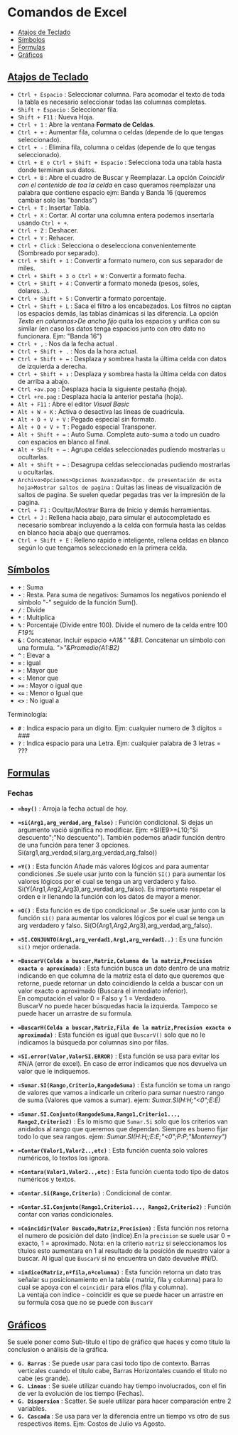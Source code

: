 # Comandos de Excel

 * [Atajos de Teclado](#atajos-de-teclado)
 * [Símbolos](#símbolos)
 * [Formulas](#formulas)
 * [Gráficos](#gráficos)

## [Atajos de Teclado](#comandos-de-excel)

 * ``Ctrl + Espacio`` : Seleccionar columna. Para acomodar el texto de toda la tabla es necesario seleccionar todas las columnas completas.
 * ``Shift + Espacio`` : Seleccionar fila.
 * ``Shift + F11`` : Nueva Hoja.
 * ``Ctrl + 1`` : Abre la ventana **Formato de Celdas**.
 * ``Ctrl + +`` : Aumentar fila, columna o celdas  (depende de lo que tengas seleccionado).
 * ``Ctrl + -`` : Elimina fila, columna o celdas  (depende de lo que tengas seleccionado).
 * ``Ctrl + E o Ctrl + Shift + Espacio`` : Selecciona toda una tabla hasta donde terminan sus datos.
 * ``Ctrl + B`` : Abre el cuadro de Buscar y Reemplazar. La opción *Coincidir con el contenido de toa la celda* en caso queramos reemplazar una palabra que contiene espacio ejm: Banda y Banda 16 (queremos cambiar solo las "bandas")
 * ``Ctrl + T`` : Insertar Tabla.
 * ``Ctrl + X`` : Cortar. Al cortar una columna entera podemos insertarla usando `Ctrl + +`.
 * ``Ctrl + Z`` : Deshacer.
 * ``Ctrl + Y`` : Rehacer.
 * ``Ctrl + Click`` : Selecciona o deselecciona convenientemente (Sombreado por separado).
 * ``Ctrl + Shift + 1`` : Convertir a formato numero, con sus separador de miles.
 * ``Ctrl + Shift + 3 o Ctrl + W`` : Convertir a formato fecha.
 * ``Ctrl + Shift + 4`` : Convertir a formato moneda (pesos, soles, dolares...).
 * ``Ctrl + Shift + 5`` : Convertir a formato porcentaje.
 * ``Ctrl + Shift + L`` : Saca el filtro a los encabezados. Los filtros no captan los espacios demás, las tablas dinámicas si las diferencia. La opción *Texto en columnas>De ancho fijo* quita los espacios y unifica con su similar (en caso los datos tenga espacios junto con otro dato no funcionara. Ejm: "Banda 16")
 * ``Ctrl + ,`` : Nos da la fecha actual .
 * ``Ctrl + Shift + .`` : Nos da la hora actual.
 * ``Ctrl + Shift + ↔`` : Desplaza y sombrea hasta la última celda con datos de izquierda a derecha.
 * ``Ctrl + Shift + ↨`` : Desplaza y sombrea hasta la última celda con datos de arriba a abajo.
 * ``Ctrl +av.pag`` : Desplaza hacia la siguiente pestaña (hoja).
 * ``Ctrl +re.pag`` : Desplaza hacia la anterior pestaña (hoja).
 * ``Alt + F11`` : Abre el editor *Visual Basic*
 * ``Alt + W + K`` : Activa o desactiva las líneas de cuadricula.
 * ``Alt + O + V + V`` : Pegado especial sin formato.
 * ``Alt + O + V + T`` : Pegado especial Transponer.
 * ``Alt + Shift + =`` : Auto Suma. Completa auto-suma a todo un cuadro con espacios en blanco al final.
 * ``Alt + Shift + →`` : Agrupa celdas seleccionadas pudiendo mostrarlas u ocultarlas.
 * ``Alt + Shift + ←`` : Desagrupa celdas seleccionadas pudiendo mostrarlas u ocultarlas.
 * ``Archivo>Opciones>Opciones Avanzadas>Opc. de presentación de esta hoja>Mostrar saltos de pagina`` : Quitas las lineas de visualización de saltos de pagina. Se suelen quedar pegadas tras ver la impresión de la pagina.
 * ``Ctrl + F1`` : Ocultar/Mostrar Barra de Inicio y demás herramientas.
 * ``Ctrl + J`` : Rellena hacia abajo, para simular el autocompletado es necesario sombrear incluyendo a la celda con formula hasta las celdas en blanco hacia abajo que querramos.
 * ``Ctrl + Shift + E`` : Relleno rápido e inteligente, rellena celdas en blanco según lo que tengamos seleccionado en la primera celda.

## [Símbolos](#comandos-de-excel)

 * **``+``** :	Suma
 * **``-``** :	Resta. Para suma de negativos: Sumamos los negativos poniendo el símbolo "-" seguido de la función Sum().
 * **``/``** :	Divide
 * **``*``** :	Multiplica
 * **``%``** :	Porcentaje (Divide entre 100). Divide el numero de la celda entre 100 *F19%*
 * **``&``** :	Concatenar. Incluir espacio *+A1&" "&B1*. Concatenar un símbolo con una formula. *">"&Promedio(A1:B2)*
 * **``^``** :	Elevar a
 * **``=``** :	Igual
 * **``>``** :	Mayor que
 * **``<``** :	Menor que
 * **``>=``** :	Mayor o igual que
 * **``<=``** :	Menor o Igual que
 * **``<>``** :	No igual a

Terminología:

 * **``#``** :	Indica espacio para un dígito. Ejm: cualquier numero de 3 dígitos = ###
 * **``?``** :	Indica espacio para una Letra. Ejm: cualquier palabra de 3 letras = ???


## [Formulas](#comandos-de-excel)

### Fechas

 * **``=hoy()``** :	Arroja la fecha actual de hoy.
  
 * **``=si(Arg1,arg_verdad,arg_falso)``** :	Función condicional. Si dejas un argumento vació significa no modificar. Ejm: =SI(E9>=$L$10;"Si descuento";"No descuento"). También podemos añadir función dentro de una función para tener 3 opciones. Si(arg1,arg_verdad,si(arg,arg_verdad,arg_falso))
  
 * **``=Y()``** : Esta función Añade más valores lógicos `and` para aumentar condiciones .Se suele usar junto con la función ``SI()`` para aumentar los valores lógicos por el cual se tenga un arg verdadero y falso. Si(Y(Arg1,Arg2,Arg3),arg_verdad,arg_falso). Es importante respetar el orden e ir llenando la función con los datos de mayor a menor.

 * **``=O()``** : Esta función es de tipo condicional `or` .Se suele usar junto con la función ``si()`` para aumentar los valores lógicos por el cual se tenga un arg verdadero y falso. Si(O(Arg1,Arg2,Arg3),arg_verdad,arg_falso).

 * **``=SI.CONJUNTO(Arg1,arg_verdad1,Arg1,arg_verdad1..)``** :	Es una función ``si()`` mejor ordenada.

 * **``=BuscarV(Celda a buscar,Matriz,Columna de la matriz,Precision exacta o aproximada)``** :	Esta función busca un dato dentro de una matriz indicando en que columna de la matriz esta el dato que queremos que retorne, puede retornar un dato coincidiendo la celda a buscar con un valor exacto o aproximado (Buscara el inmediato inferior).<br>
 En computación el valor 0 = Falso y 1 = Verdadero.<br>
 BuscarV no puede hacer búsquedas hacia la izquierda. Tampoco se puede hacer un arrastre de su formula.
 

 * **``=BuscarH(Celda a buscar,Matriz,Fila de la matriz,Precision exacta o aproximada)``** :	Esta función es igual que `BuscarV()` solo que no le indicamos la búsqueda por columnas sino por filas.

 * **``=SI.error(Valor,ValorSI.ERROR)``** : Esta función se usa para evitar los #N/A (error de excel). En caso de error indicamos que nos devuelva un valor que le indiquemos.
  
 * **``=Sumar.SI(Rango,Criterio,RangodeSuma)``** : Esta función se toma un rango de valores que vamos a indicarle un criterio para sumar nuestro rango de suma (Valores que vamos a sumar). ejem: *Sumar.SI(H:H;"<0";E:E)*

 * **``=Sumar.SI.Conjunto(RangodeSuma,Rango1,Criterio1..., Rango2,Criterio2)``** : Es lo mismo que `Sumar.Si` solo que los criterios van anidados al rango que queremos que dependan. Siempre es bueno fijar todo lo que sea rangos. ejem: *Sumar.SI(H:H;;E:E;"<0";P:P;"Monterrey")*

 * **``=Contar(Valor1,Valor2..,etc)``** : Esta función cuenta solo valores numéricos, lo textos los ignora.

 * **``=Contara(Valor1,Valor2..,etc)``** : Esta función cuenta todo tipo de datos numéricos y textos.

 * **``=Contar.Si(Rango,Criterio)``** : Condicional de contar.

 * **``=Contar.SI.Conjunto(Rango1,Criterio1..., Rango2,Criterio2)``** : Función contar con varias condicionales.

 * **``=Coincidir(Valor Buscado,Matriz,Precision)``** : Esta función nos retorna el numero de posición del dato (indice).En la ``precision`` se suele usar 0 = exacto, 1 = aproximado. Nota: en la criterio ``matriz`` si seleccionamos los títulos esto aumentara en 1 al resultado de la posición de nuestro valor a buscar. Al igual que `BuscarV` si no encuentra un dato devuelve #N/D.

 * **``=indice(Matriz,nºfila,nºcolumna)``** : Esta función retorna un dato tras señalar su posicionamiento en la tabla ( matriz, fila y columna) para lo cual se apoya con el `coincidir` para ellos (fila y columna).<br>
 La ventaja con indice - coincidir es que se puede hacer un arrastre en su formula cosa que no se puede con `BuscarV`

## [Gráficos](#comandos-de-excel)

Se suele poner como Sub-titulo el tipo de gráfico que haces y como titulo la conclusion o análisis de la gráfica.

 * **``G. Barras``** :	Se puede usar para casi todo tipo de contexto. Barras verticales cuando el titulo cabe, Barras Horizontales cuando el titulo no cabe (es grande).
 * **``G. Lineas``** :	Se suele utilizar cuando hay tiempo involucrados, con el fin de ver la evolución de los tiempo (Fechas).
 * **``G. Dispersion``** :	Scatter. Se suele utilizar para hacer comparación entre 2 variables. 
 * **``G. Cascada``** :	Se usa para ver la diferencia entre un tiempo vs otro de sus respectivos items. Ejm: Costos de Julio vs Agosto.


